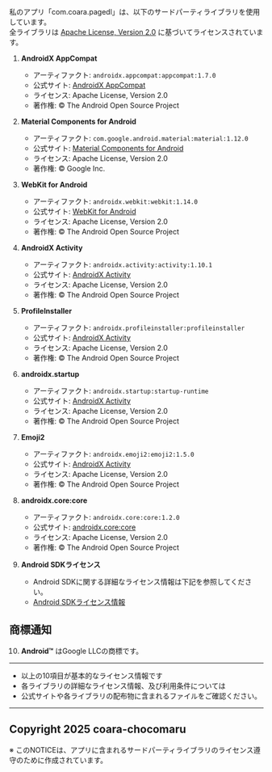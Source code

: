 私のアプリ「com.coara.pagedl」は、以下のサードパーティライブラリを使用しています。  
全ライブラリは [Apache License, Version 2.0](http://www.apache.org/licenses/LICENSE-2.0) に基づいてライセンスされています。  

1. **AndroidX AppCompat**  
   - アーティファクト: `androidx.appcompat:appcompat:1.7.0`  
   - 公式サイト: [AndroidX AppCompat](https://developer.android.com/jetpack/androidx/releases/appcompat)  
   - ライセンス: Apache License, Version 2.0  
   - 著作権: © The Android Open Source Project

2. **Material Components for Android**  
   - アーティファクト: `com.google.android.material:material:1.12.0`  
   - 公式サイト: [Material Components for Android](https://material.io/develop/android)  
   - ライセンス: Apache License, Version 2.0  
   - 著作権: © Google Inc.  

3. **WebKit for Android**  
   - アーティファクト: `androidx.webkit:webkit:1.14.0`  
   - 公式サイト: [WebKit for Android](https://developer.android.com/jetpack/androidx/releases/webkit)  
   - ライセンス: Apache License, Version 2.0  
   - 著作権: © The Android Open Source Project

4. **AndroidX Activity**  
   - アーティファクト: `androidx.activity:activity:1.10.1`  
   - 公式サイト: [AndroidX Activity](https://developer.android.com/jetpack/androidx/releases/activity)  
   - ライセンス: Apache License, Version 2.0  
   - 著作権: © The Android Open Source Project

5. **ProfileInstaller**  
    - アーティファクト: `androidx.profileinstaller:profileinstaller`  
    - 公式サイト: [AndroidX Activity](https://developer.android.com/jetpa)  
    - ライセンス: Apache License, Version 2.0  
    - 著作権: © The Android Open Source Project
    
6. **androidx.startup**  
    - アーティファクト: `androidx.startup:startup-runtime`  
    - 公式サイト: [AndroidX Activity](https://developer.android.com/jetpack/androidx/releases/startup?hl=ja)  
    - ライセンス: Apache License, Version 2.0  
    - 著作権: © The Android Open Source Project

7. **Emoji2**  
    - アーティファクト: `androidx.emoji2:emoji2:1.5.0`  
    - 公式サイト: [AndroidX Activity](https://developer.android.com/jetpack/androidx/releases/emoji2?hl=ja)  
    - ライセンス: Apache License, Version 2.0  
    - 著作権: © The Android Open Source Project

8. **androidx.core:core**  
    - アーティファクト: `androidx.core:core:1.2.0`  
    - 公式サイト: [androidx.core:core](https://developer.android.com/jetpack/androidx/releases/core?hl=ja)  
    - ライセンス: Apache License, Version 2.0  
    - 著作権: © The Android Open Source Project
          
9. **Android SDKライセンス**  
    - Android SDKに関する詳細なライセンス情報は下記を参照してください。  
    - [Android SDKライセンス情報](http9s://developer.android.com/license)

## 商標通知
10. **Android™** はGoogle LLCの商標です。  

---  
- 以上の10項目が基本的なライセンス情報です  
- 各ライブラリの詳細なライセンス情報、及び利用条件については  
- 公式サイトや各ライブラリの配布物に含まれるファイルをご確認ください。  
---  
Copyright 2025 coara-chocomaru  
---  
※ このNOTICEは、アプリに含まれるサードパーティライブラリのライセンス遵守のために作成されています。

